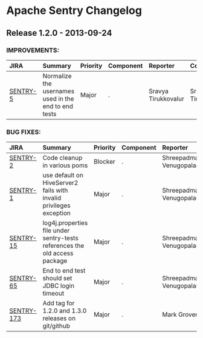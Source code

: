 
<!---
# Licensed to the Apache Software Foundation (ASF) under one
# or more contributor license agreements.  See the NOTICE file
# distributed with this work for additional information
# regarding copyright ownership.  The ASF licenses this file
# to you under the Apache License, Version 2.0 (the
# "License"); you may not use this file except in compliance
# with the License.  You may obtain a copy of the License at
#
#     http://www.apache.org/licenses/LICENSE-2.0
#
# Unless required by applicable law or agreed to in writing, software
# distributed under the License is distributed on an "AS IS" BASIS,
# WITHOUT WARRANTIES OR CONDITIONS OF ANY KIND, either express or implied.
# See the License for the specific language governing permissions and
# limitations under the License.
-->
# Apache Sentry Changelog

## Release 1.2.0 - 2013-09-24



### IMPROVEMENTS:

| JIRA | Summary | Priority | Component | Reporter | Contributor |
|:---- |:---- | :--- |:---- |:---- |:---- |
| [SENTRY-5](https://issues.apache.org/jira/browse/SENTRY-5) | Normalize the usernames used in the end to end tests |  Major | . | Sravya Tirukkovalur | Sravya Tirukkovalur |


### BUG FIXES:

| JIRA | Summary | Priority | Component | Reporter | Contributor |
|:---- |:---- | :--- |:---- |:---- |:---- |
| [SENTRY-2](https://issues.apache.org/jira/browse/SENTRY-2) | Code cleanup in various poms |  Blocker | . | Shreepadma Venugopalan | Olivier Lamy (\*$^¨%\`£) |
| [SENTRY-1](https://issues.apache.org/jira/browse/SENTRY-1) | use default on HiveServer2 fails with invalid privileges exception |  Major | . | Shreepadma Venugopalan | Prasad Mujumdar |
| [SENTRY-15](https://issues.apache.org/jira/browse/SENTRY-15) | log4j.properties file under sentry-tests references the old access package |  Major | . | Shreepadma Venugopalan | Shreepadma Venugopalan |
| [SENTRY-65](https://issues.apache.org/jira/browse/SENTRY-65) | End to end test should set JDBC login timeout |  Major | . | Shreepadma Venugopalan | Shreepadma Venugopalan |
| [SENTRY-173](https://issues.apache.org/jira/browse/SENTRY-173) | Add tag for 1.2.0 and 1.3.0 releases on git/github |  Major | . | Mark Grover |  |


